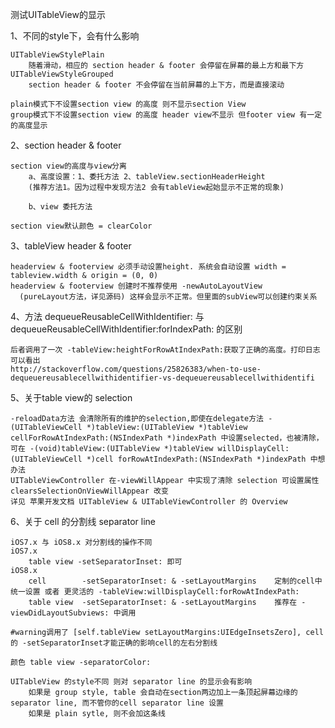 测试UITableView的显示

1、不同的style下，会有什么影响
   
    UITableViewStylePlain
        随着滑动，相应的 section header & footer 会停留在屏幕的最上方和最下方
    UITableViewStyleGrouped
        section header & footer 不会停留在当前屏幕的上下方，而是直接滚动
    
    plain模式下不设置section view 的高度 则不显示section View
    group模式下不设置section view 的高度 header view不显示 但footer view 有一定的高度显示

2、section header & footer

    section view的高度与view分离
        a、高度设置：1、委托方法 2、tableView.sectionHeaderHeight 
        (推荐方法1。因为过程中发现方法2 会有tableView起始显示不正常的现象)
        
        b、view 委托方法

    section view默认颜色 = clearColor

3、tableView header & footer

    headerview & footerview 必须手动设置height. 系统会自动设置 width = tableview.width & origin = (0, 0)
    headerview & footerview 创建时不推荐使用 -newAutoLayoutView 
      (pureLayout方法，详见源码) 这样会显示不正常。但里面的subView可以创建约束关系
    
4、方法 dequeueReusableCellWithIdentifier: 与 dequeueReusableCellWithIdentifier:forIndexPath: 的区别
    
    后者调用了一次 -tableView:heightForRowAtIndexPath:获取了正确的高度。打印日志可以看出
    http://stackoverflow.com/questions/25826383/when-to-use-dequeuereusablecellwithidentifier-vs-dequeuereusablecellwithidentifi

5、关于table view的 selection 

    -reloadData方法 会清除所有的维护的selection,即使在delegate方法 -(UITableViewCell *)tableView:(UITableView *)tableView cellForRowAtIndexPath:(NSIndexPath *)indexPath 中设置selected，也被清除，可在 -(void)tableView:(UITableView *)tableView willDisplayCell:(UITableViewCell *)cell forRowAtIndexPath:(NSIndexPath *)indexPath 中想办法
    UITableViewController 在-viewWillAppear 中实现了清除 selection 可设置属性clearsSelectionOnViewWillAppear 改变
    详见 苹果开发文档 UITableView & UITableViewController 的 Overview

6、关于 cell 的分割线 separator line

    iOS7.x 与 iOS8.x 对分割线的操作不同
    iOS7.x 
        table view -setSeparatorInset: 即可
    iOS8.x
        cell        -setSeparatorInset: & -setLayoutMargins    定制的cell中统一设置 或者 更灵活的 -tableView:willDisplayCell:forRowAtIndexPath:
        table view  -setSeparatorInset: & -setLayoutMargins    推荐在 -viewDidLayoutSubviews: 中调用 
    
    #warning调用了 [self.tableView setLayoutMargins:UIEdgeInsetsZero], cell的 -setSeparatorInset才能正确的影响cell的左右分割线
    
    颜色 table view -separatorColor:

    UITableView 的style不同 则对 separator line 的显示会有影响
        如果是 group style, table 会自动在section两边加上一条顶起屏幕边缘的separator line, 而不管你的cell separator line 设置
        如果是 plain sytle, 则不会加这条线




